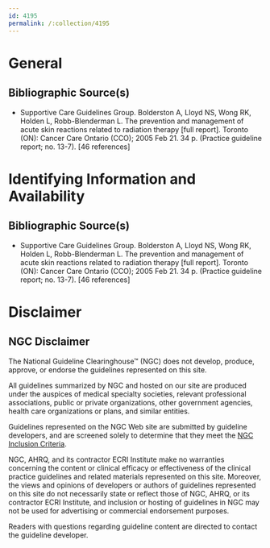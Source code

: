 ```yaml
---
id: 4195
permalink: /:collection/4195
---
```


# General

## Bibliographic Source(s)

- Supportive Care Guidelines Group. Bolderston A, Lloyd NS, Wong RK, Holden L, Robb-Blenderman L. The prevention and management of acute skin reactions related to radiation therapy [full report]. Toronto (ON): Cancer Care Ontario (CCO); 2005 Feb 21. 34 p. (Practice guideline report; no. 13-7). [46 references]

# Identifying Information and Availability

## Bibliographic Source(s)

- Supportive Care Guidelines Group. Bolderston A, Lloyd NS, Wong RK, Holden L, Robb-Blenderman L. The prevention and management of acute skin reactions related to radiation therapy [full report]. Toronto (ON): Cancer Care Ontario (CCO); 2005 Feb 21. 34 p. (Practice guideline report; no. 13-7). [46 references]

# Disclaimer

## NGC Disclaimer

The National Guideline Clearinghouse™ (NGC) does not develop, produce, approve, or endorse the guidelines represented on this site.

All guidelines summarized by NGC and hosted on our site are produced under the auspices of medical specialty societies, relevant professional associations, public or private organizations, other government agencies, health care organizations or plans, and similar entities.

Guidelines represented on the NGC Web site are submitted by guideline developers, and are screened solely to determine that they meet the [NGC Inclusion Criteria](/help-and-about/summaries/inclusion-criteria).

NGC, AHRQ, and its contractor ECRI Institute make no warranties concerning the content or clinical efficacy or effectiveness of the clinical practice guidelines and related materials represented on this site. Moreover, the views and opinions of developers or authors of guidelines represented on this site do not necessarily state or reflect those of NGC, AHRQ, or its contractor ECRI Institute, and inclusion or hosting of guidelines in NGC may not be used for advertising or commercial endorsement purposes.

Readers with questions regarding guideline content are directed to contact the guideline developer.

